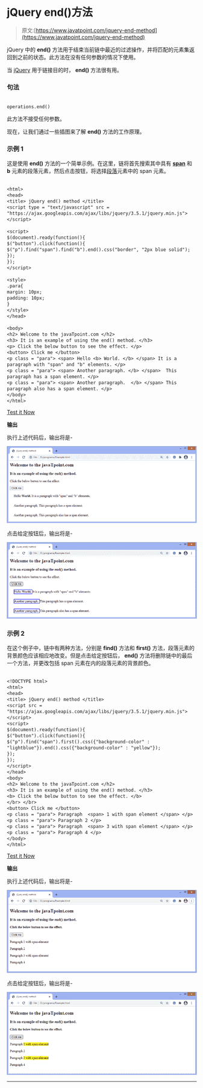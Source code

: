 # jQuery end()方法

> 原文:[https://www.javatpoint.com/jquery-end-method](https://www.javatpoint.com/jquery-end-method)

jQuery 中的 **end()** 方法用于结束当前链中最近的过滤操作，并将匹配的元素集返回到之前的状态。此方法在没有任何参数的情况下使用。

当 [jQuery](https://www.javatpoint.com/jquery-tutorial) 用于链接目的时， **end()** 方法很有用。

### 句法

```

operations.end() 

```

此方法不接受任何参数。

现在，让我们通过一些插图来了解 **end()** 方法的工作原理。

### 示例 1

这是使用 **end()** 方法的一个简单示例。在这里，链将首先搜索其中具有 [**span**](https://www.javatpoint.com/html-span-tag) 和 **b** 元素的段落元素，然后点击按钮，将选择[段落](https://www.javatpoint.com/html-paragraph)元素中的 span 元素。

```

<html>
<head>
<title> jQuery end() method </title>
<script type = "text/javascript" src = "https://ajax.googleapis.com/ajax/libs/jquery/3.5.1/jquery.min.js">
</script>

<script>
$(document).ready(function(){
$("button").click(function(){
$("p").find("span").find("b").end().css("border", "2px blue solid");
});
});
</script>

<style>
.para{
margin: 10px;
padding: 10px;
}
</style>
</head>

<body>
<h2> Welcome to the javaTpoint.com </h2>
<h3> It is an example of using the end() method. </h3>
<p> Click the below button to see the effect. </p>
<button> Click me </button>
<p class = "para"> <span> Hello <b> World. </b> </span> It is a paragraph with "span" and "b" elements. </p>
<p class = "para"> <span> Another paragraph. </b> </span>  This paragraph has a span element. </p>
<p class = "para"> <span> Another paragraph.  </b> </span> This paragraph also has a span element. </p>
</body>
</html>

```

[Test it Now](https://www.javatpoint.com/oprweb/test.jsp?filename=jquery-end-method1)

**输出**

执行上述代码后，输出将是-

![jQuery end() method](img/ff79059fea9563c68e21a0141f852128.png)

点击给定按钮后，输出将是-

![jQuery end() method](img/8dcfcb414a02cf7531be852432a0d0f9.png)

### 示例 2

在这个例子中，链中有两种方法，分别是 **find()** 方法和 **first()** 方法，段落元素的背景颜色应该相应地改变。但是点击给定按钮后， **end()** 方法将删除链中的最后一个方法，并更改包括 span 元素在内的段落元素的背景颜色。

```

<!DOCTYPE html>
<html>
<head>
<title> jQuery end() method </title>
<script src = "https://ajax.googleapis.com/ajax/libs/jquery/3.5.1/jquery.min.js"> </script>
<script>
$(document).ready(function(){
$("button").click(function(){
$("p").find("span").first().css({"background-color" : "lightblue"}).end().css({"background-color" : "yellow"});
});
});
</script>
</head>
<body>
<h2> Welcome to the javaTpoint.com </h2>
<h3> It is an example of using the end() method. </h3>
<b> Click the below button to see the effect. </b>
</br> </br>
<button> Click me </button>
<p class = "para"> Paragraph  <span> 1 with span element </span> </p>
<p class = "para"> Paragraph 2 </p>
<p class = "para"> Paragraph  <span> 3 with span element </span> </p>
<p class = "para"> Paragraph 4 </p>
</body>
</html>

```

[Test it Now](https://www.javatpoint.com/oprweb/test.jsp?filename=jquery-end-method2)

**输出**

执行上述代码后，输出将是-

![jQuery end() method](img/1f665e0de3b9c385380f77fa6874bde6.png)

点击给定按钮后，输出将是-

![jQuery end() method](img/0037f16ca19965a750dc7e39203d84f3.png)

* * *